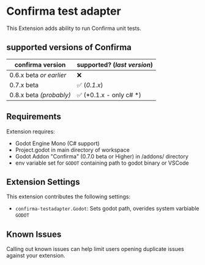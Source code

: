 # Confirma test adapter
This Extension adds ability to run Confirma unit tests.

## supported versions of Confirma

| confirma version        | supported? (*last version*)             |
| ----------------------- | --------------------------------------- |
| 0.6.x beta *or earlier* | :x:                                     |
| 0.7.x beta              | :white_check_mark: (*0.1.x*)            |
| 0.8.x beta *(probably)* | :white_check_mark: (*0.1.x - only c# *) |

## Requirements

Extension requires:
- Godot Engine Mono (C# support)
- Project.godot in main directory of workspace
- Godot Addon "Confirma" (0.7.0 beta or Higher) in /addons/ directory
- env variable set for `GODOT` containing path to godot binary or VSCode 

## Extension Settings
This extension contributes the following settings:
* `confirma-testadapter.Godot`: Sets godot path, overides system varbiable `GODOT` 

## Known Issues

Calling out known issues can help limit users opening duplicate issues against your extension.

